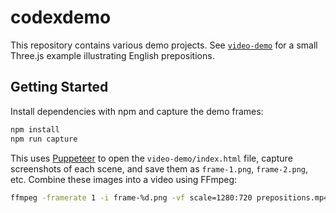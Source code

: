 # codexdemo

This repository contains various demo projects. See [`video-demo`](video-demo) for a small Three.js example illustrating English prepositions.

## Getting Started

Install dependencies with npm and capture the demo frames:

```bash
npm install
npm run capture
```

This uses [Puppeteer](https://pptr.dev/) to open the `video-demo/index.html` file, capture screenshots of each scene, and save them as `frame-1.png`, `frame-2.png`, etc. Combine these images into a video using FFmpeg:

```bash
ffmpeg -framerate 1 -i frame-%d.png -vf scale=1280:720 prepositions.mp4
```

